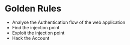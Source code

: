 # Golden Rules

- Analyse the Authentication flow of the web application
- Find the injection point
- Exploit the injection point
- Hack the Account

